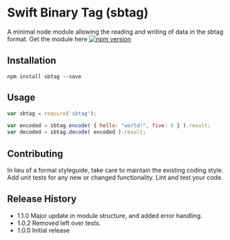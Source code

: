 Swift Binary Tag (sbtag)
=========

A minimal node module allowing the reading and writing of data in the sbtag format.
Get the module here [![npm version](https://badge.fury.io/js/sbtag.svg)](https://badge.fury.io/js/sbtag)

## Installation

```shell
npm install sbtag --save
```

## Usage

```js
var sbtag = require('sbtag');

var encoded = sbtag.encode( { hello: "world!", five: 5 } ).result;
var decoded = sbtag.decode( encoded ).result;
```

## Contributing

In lieu of a formal styleguide, take care to maintain the existing coding style.
Add unit tests for any new or changed functionality. Lint and test your code.

## Release History

* 1.1.0 Major update in module structure, and added error handling.
* 1.0.2 Removed left over tests.
* 1.0.0 Initial release
